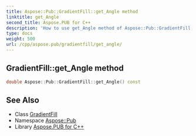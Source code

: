 ```yaml
---
title: Aspose::Pub::GradientFill::get_Angle method
linktitle: get_Angle
second_title: Aspose.PUB for C++
description: 'How to use get_Angle method of Aspose::Pub::GradientFill class in C++.'
type: docs
weight: 500
url: /cpp/aspose.pub/gradientfill/get_angle/
---
```

## GradientFill::get_Angle method




```cpp
double Aspose::Pub::GradientFill::get_Angle() const
```

## See Also

* Class [GradientFill](../)
* Namespace [Aspose::Pub](../../)
* Library [Aspose.PUB for C++](../../../)
